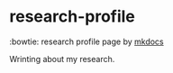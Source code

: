 # research-profile
:bowtie: research profile page by [mkdocs](http://www.mkdocs.org/)

Wrinting about my research.
